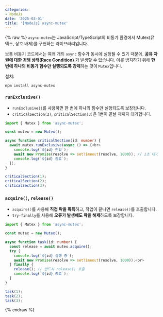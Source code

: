```yaml
---
categories:
- NodeJs
date: '2025-03-01'
title: '[NodeJs] async-mutex'
---
```


{% raw %}
`async-mutex`는 JavaScript/TypeScript의 비동기 환경에서 Mutex(뮤텍스, 상호 배제)를 구현하는 라이브러리입니다.

보통 비동기 코드에서는 여러 개의 `async` 함수가 동시에 실행될 수 있기 때문에, **공유 자원에 대한 경쟁 상태(Race Condition)** 가 발생할 수 있습니다. 이를 방지하기 위해 **한 번에 하나의 비동기 함수만 실행되도록 강제**하는 것이 `Mutex`입니다.

설치:
```
npm install async-mutex
```

### `runExclusive()`
- `runExclusive()`를 사용하면 한 번에 하나의 함수만 실행되도록 보장됩니다.
- `criticalSection(2)`, `criticalSection(3)`은 1번이 끝날 때까지 대기합니다.

```ts
import { Mutex } from 'async-mutex';

const mutex = new Mutex();

async function criticalSection(id: number) {
  await mutex.runExclusive(async () => {<br>
    console.log(`${id} 진입`);
    await new Promise(resolve => setTimeout(resolve, 1000)); // 1초 대기<br>
    console.log(`${id} 종료`);
  });
}

criticalSection(1);
criticalSection(2);
criticalSection(3);
```

### `acquire()`, `release()`
- `acquire()`를 사용해 **직접 락을 획득**하고, 작업이 끝나면 `release()`를 호출합니다.
- `try-finally`를 사용해 **오류가 발생해도 락을 해제**하도록 보장합니다.

```ts
import { Mutex } from 'async-mutex';

const mutex = new Mutex();

async function task(id: number) {
  const release = await mutex.acquire();
  try {
    console.log(`${id} 실행 중`);
    await new Promise(resolve => setTimeout(resolve, 1000));<br>
  } finally {
    release(); // 반드시 release() 호출
    console.log(`${id} 종료`);
  }
}

task(1);
task(2);
task(3);
```
{% endraw %}